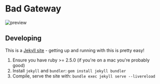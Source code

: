 # Bad Gateway

![preview](https://user-images.githubusercontent.com/52248161/160209797-d9156b9e-2f92-4877-a403-6b13da50c23d.gif)

## Developing

This is a [Jekyll site](https://jekyllrb.com/) - getting up and running with this is pretty easy!

1. Ensure you have ruby >= 2.5.0 (if you're on a mac you're probably good)
2. Install `jekyll` and `bundler`: `gem install jekyll bundler`
3. Compile, serve the site with: `bundle exec jekyll serve --livereload`
